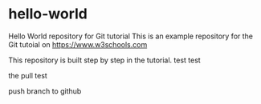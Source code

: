 # hello-world
Hello World repository for Git tutorial
This is an example repository for the Git tutoial on https://www.w3schools.com

This repository is built step by step in the tutorial.
test test

the pull test

push branch to github

